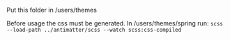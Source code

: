Put this folder in /users/themes

Before usage the css must be generated.
In /users/themes/spring run:
`scss --load-path ../antimatter/scss --watch scss:css-compiled`

